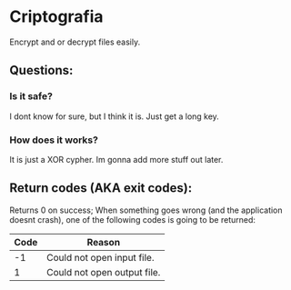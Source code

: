 ﻿# Criptografia

Encrypt and or decrypt files easily.

## Questions:

### Is it safe?
I dont know for sure, but I think it is. Just get a long key.

### How does it works?
It is just a XOR cypher. Im gonna add more stuff out later.

## Return codes (AKA exit codes):
Returns 0 on success;
When something goes wrong (and the application doesnt crash), one of the following codes is going to be returned:

| Code | Reason                      |
|------|-----------------------------|
| -1   | Could not open input file.  |
| 1    | Could not open output file. |